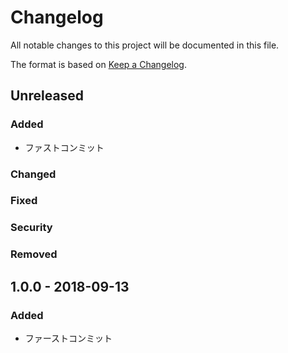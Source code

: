 # Changelog
All notable changes to this project will be documented in this file.

The format is based on [Keep a Changelog](http://keepachangelog.com/).

## Unreleased
### Added
 - ファストコンミット

### Changed

### Fixed

### Security

### Removed

## 1.0.0 - 2018-09-13
### Added
- ファーストコンミット
